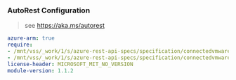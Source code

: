 ### AutoRest Configuration

> see https://aka.ms/autorest

``` yaml
azure-arm: true
require:
- /mnt/vss/_work/1/s/azure-rest-api-specs/specification/connectedvmware/resource-manager/readme.md
- /mnt/vss/_work/1/s/azure-rest-api-specs/specification/connectedvmware/resource-manager/readme.go.md
license-header: MICROSOFT_MIT_NO_VERSION
module-version: 1.1.2
```
